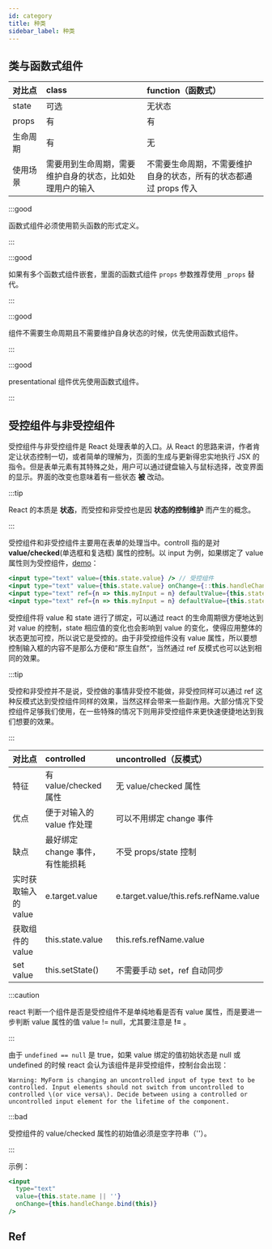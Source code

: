 ```yaml
---
id: category
title: 种类
sidebar_label: 种类
---
```


## 类与函数式组件

| **对比点** | **class** | **function（函数式）** |
| :-- | :-- | :-- |
| state | 可选 | 无状态 |
| props | 有 | 有 |
| 生命周期 | 有 | 无 |
| 使用场景 | 需要用到生命周期，需要维护自身的状态，比如处理用户的输入 | 不需要生命周期，不需要维护自身的状态，所有的状态都通过 props 传入 |

:::good

函数式组件必须使用箭头函数的形式定义。

:::

:::good

如果有多个函数式组件嵌套，里面的函数式组件 `props` 参数推荐使用 `_props` 替代。

:::

:::good

组件不需要生命周期且不需要维护自身状态的时候，优先使用函数式组件。

:::

:::good

presentational 组件优先使用函数式组件。

:::

## 受控组件与非受控组件

受控组件与非受控组件是 React 处理表单的入口。从 React 的思路来讲，作者肯定让状态控制一切，或者简单的理解为，页面的生成与更新得忠实地执行 JSX 的指令。但是表单元素有其特殊之处，用户可以通过键盘输入与鼠标选择，改变界面的显示。界面的改变也意味着有一些状态 **被** 改动。

:::tip

React 的本质是 **状态**，而受控和非受控也是因 **状态的控制维护** 而产生的概念。

:::

受控组件和非受控组件主要用在表单的处理当中。controll 指的是对 **value/checked**\(单选框和复选框\) 属性的控制。以 input 为例，如果绑定了 value 属性则为受控组件，[demo](https://jsbin.com/wehazujeli/edit?js,console,output)：

```jsx
<input type="text" value={this.state.value} /> // 受控组件
<input type="text" value={this.state.value} onChange={::this.handleChange} /> // 受控组件
<input type="text" ref={n => this.myInput = n} defaultValue={this.state.value} /> // 非受控组件
<input type="text" ref={n => this.myInput = n} defaultValue={this.state.value} onChange={::this.handleChange} /> // 非受控组件
```

受控组件将 value 和 state 进行了绑定，可以通过 react 的生命周期很方便地达到对 value 的控制，state 相应值的变化也会影响到 value 的变化，使得应用整体的状态更加可控，所以说它是受控的。由于非受控组件没有 value 属性，所以要想控制输入框的内容不是那么方便和“原生自然“，当然通过 ref 反模式也可以达到相同的效果。

:::tip

受控和非受控并不是说，受控做的事情非受控不能做，非受控同样可以通过 ref 这种反模式达到受控组件同样的效果，当然这样会带来一些副作用。大部分情况下受控组件足够我们使用，在一些特殊的情况下则用非受控组件来更快速便捷地达到我们想要的效果。

:::

| **对比点** | **controlled** | **uncontrolled（反模式）** |
| :-- | :-- | :-- |
| 特征 | 有 value/checked 属性 | 无 value/checked 属性 |
| 优点 | 便于对输入的 value 作处理 | 可以不用绑定 change 事件 |
| 缺点 | 最好绑定 change 事件，有性能损耗 | 不受 props/state 控制 |
| 实时获取输入的 value | e.target.value | e.target.value/this.refs.refName.value |
| 获取组件的 value | this.state.value | this.refs.refName.value |
| set value | this.setState\(\) | 不需要手动 set，ref 自动同步 |

:::caution

react 判断一个组件是否是受控组件不是单纯地看是否有 value 属性，而是要进一步判断 value 属性的值 value != null，尤其要注意是 **!=** 。

:::

由于 `undefined == null` 是 true，如果 value 绑定的值初始状态是 null 或 undefined 的时候 react 会认为该组件是非受控组件，控制台会出现：

```text
Warning: MyForm is changing an uncontrolled input of type text to be controlled. Input elements should not switch from uncontrolled to controlled \(or vice versa\). Decide between using a controlled or uncontrolled input element for the lifetime of the component.
```

:::bad

受控组件的 value/checked 属性的初始值必须是空字符串（''）。

:::

示例：

```jsx
<input
  type="text"
  value={this.state.name || ''}
  onChange={this.handleChange.bind(this)}
/>
```

## Ref
